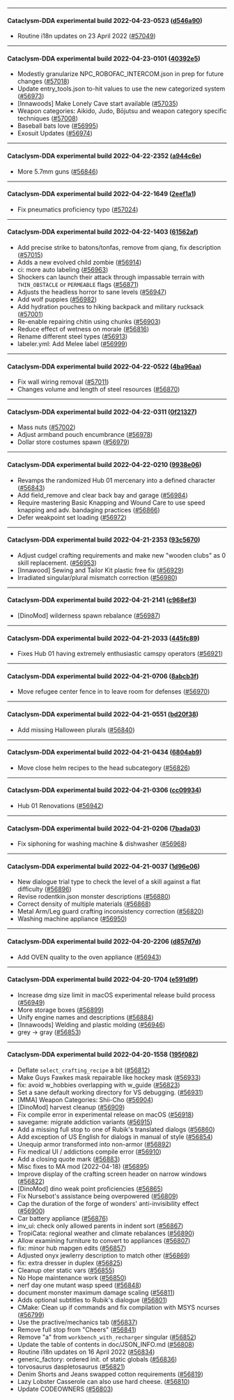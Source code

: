 
---

#### Cataclysm-DDA experimental build 2022-04-23-0523 ([d546a90](https://github.com/CleverRaven/Cataclysm-DDA/releases/tag/cdda-experimental-2022-04-23-0523))

* Routine i18n updates on 23 April 2022 ([#57049](https://github.com/CleverRaven/Cataclysm-DDA/pull/57049))

---

#### Cataclysm-DDA experimental build 2022-04-23-0101 ([40392e5](https://github.com/CleverRaven/Cataclysm-DDA/releases/tag/cdda-experimental-2022-04-23-0101))

* Modestly granularize NPC_ROBOFAC_INTERCOM.json in prep for future changes ([#57018](https://github.com/CleverRaven/Cataclysm-DDA/pull/57018))
* Update entry_tools.json to-hit values to use the new categorized system ([#56973](https://github.com/CleverRaven/Cataclysm-DDA/pull/56973))
* [Innawoods] Make Lonely Cave start available ([#57035](https://github.com/CleverRaven/Cataclysm-DDA/pull/57035))
* Weapon categories: Aikido, Judo, Bōjutsu and weapon category specific techniques ([#57008](https://github.com/CleverRaven/Cataclysm-DDA/pull/57008))
* Baseball bats love ([#56995](https://github.com/CleverRaven/Cataclysm-DDA/pull/56995))
* Exosuit Updates ([#56974](https://github.com/CleverRaven/Cataclysm-DDA/pull/56974))

---

#### Cataclysm-DDA experimental build 2022-04-22-2352 ([a944c6e](https://github.com/CleverRaven/Cataclysm-DDA/releases/tag/cdda-experimental-2022-04-22-2352))

* More 5.7mm guns ([#56846](https://github.com/CleverRaven/Cataclysm-DDA/pull/56846))

---

#### Cataclysm-DDA experimental build 2022-04-22-1649 ([2eef1a1](https://github.com/CleverRaven/Cataclysm-DDA/releases/tag/cdda-experimental-2022-04-22-1649))

* Fix pneumatics proficiency typo ([#57024](https://github.com/CleverRaven/Cataclysm-DDA/pull/57024))

---

#### Cataclysm-DDA experimental build 2022-04-22-1403 ([61562af](https://github.com/CleverRaven/Cataclysm-DDA/releases/tag/cdda-experimental-2022-04-22-1403))

* Add precise strike to batons/tonfas, remove from qiang, fix description ([#57015](https://github.com/CleverRaven/Cataclysm-DDA/pull/57015))
* Adds a new evolved child zombie ([#56914](https://github.com/CleverRaven/Cataclysm-DDA/pull/56914))
* ci: more auto labeling ([#56963](https://github.com/CleverRaven/Cataclysm-DDA/pull/56963))
* Shockers can launch their attack through impassable terrain with `THIN_OBSTACLE` or `PERMEABLE` flags ([#56871](https://github.com/CleverRaven/Cataclysm-DDA/pull/56871))
* Adjusts the headless horror to sane levels ([#56947](https://github.com/CleverRaven/Cataclysm-DDA/pull/56947))
* Add wolf puppies ([#56982](https://github.com/CleverRaven/Cataclysm-DDA/pull/56982))
* Add hydration pouches to hiking backpack and military rucksack ([#57001](https://github.com/CleverRaven/Cataclysm-DDA/pull/57001))
* Re-enable repairing chitin using chunks ([#56903](https://github.com/CleverRaven/Cataclysm-DDA/pull/56903))
* Reduce effect of wetness on morale ([#56816](https://github.com/CleverRaven/Cataclysm-DDA/pull/56816))
* Rename different steel types ([#56913](https://github.com/CleverRaven/Cataclysm-DDA/pull/56913))
* labeler.yml: Add Melee label ([#56999](https://github.com/CleverRaven/Cataclysm-DDA/pull/56999))

---

#### Cataclysm-DDA experimental build 2022-04-22-0522 ([4ba96aa](https://github.com/CleverRaven/Cataclysm-DDA/releases/tag/cdda-experimental-2022-04-22-0522))

* Fix wall wiring removal ([#57011](https://github.com/CleverRaven/Cataclysm-DDA/pull/57011))
* Changes volume and length of steel resources ([#56870](https://github.com/CleverRaven/Cataclysm-DDA/pull/56870))

---

#### Cataclysm-DDA experimental build 2022-04-22-0311 ([0f21327](https://github.com/CleverRaven/Cataclysm-DDA/releases/tag/cdda-experimental-2022-04-22-0311))

* Mass nuts ([#57002](https://github.com/CleverRaven/Cataclysm-DDA/pull/57002))
* Adjust armband pouch encumbrance ([#56978](https://github.com/CleverRaven/Cataclysm-DDA/pull/56978))
* Dollar store costumes spawn ([#56979](https://github.com/CleverRaven/Cataclysm-DDA/pull/56979))

---

#### Cataclysm-DDA experimental build 2022-04-22-0210 ([9938e06](https://github.com/CleverRaven/Cataclysm-DDA/releases/tag/cdda-experimental-2022-04-22-0210))

* Revamps the randomized Hub 01 mercenary into a defined character ([#56843](https://github.com/CleverRaven/Cataclysm-DDA/pull/56843))
* Add field_remove and clear back bay and garage ([#56984](https://github.com/CleverRaven/Cataclysm-DDA/pull/56984))
* Require mastering Basic Knapping and Wound Care to use speed knapping and adv. bandaging practices ([#56866](https://github.com/CleverRaven/Cataclysm-DDA/pull/56866))
* Defer weakpoint set loading ([#56972](https://github.com/CleverRaven/Cataclysm-DDA/pull/56972))

---

#### Cataclysm-DDA experimental build 2022-04-21-2353 ([93c5670](https://github.com/CleverRaven/Cataclysm-DDA/releases/tag/cdda-experimental-2022-04-21-2353))

* Adjust cudgel crafting requirements and make new "wooden clubs" as 0 skill replacement. ([#56953](https://github.com/CleverRaven/Cataclysm-DDA/pull/56953))
* [Innawood] Sewing and Tailor Kit plastic free fix ([#56929](https://github.com/CleverRaven/Cataclysm-DDA/pull/56929))
* Irradiated singular/plural mismatch correction ([#56980](https://github.com/CleverRaven/Cataclysm-DDA/pull/56980))

---

#### Cataclysm-DDA experimental build 2022-04-21-2141 ([c968ef3](https://github.com/CleverRaven/Cataclysm-DDA/releases/tag/cdda-experimental-2022-04-21-2141))

* [DinoMod] wilderness spawn rebalance ([#56987](https://github.com/CleverRaven/Cataclysm-DDA/pull/56987))

---

#### Cataclysm-DDA experimental build 2022-04-21-2033 ([445fc89](https://github.com/CleverRaven/Cataclysm-DDA/releases/tag/cdda-experimental-2022-04-21-2033))

* Fixes Hub 01 having extremely enthusiastic camspy operators ([#56921](https://github.com/CleverRaven/Cataclysm-DDA/pull/56921))

---

#### Cataclysm-DDA experimental build 2022-04-21-0706 ([8abcb3f](https://github.com/CleverRaven/Cataclysm-DDA/releases/tag/cdda-experimental-2022-04-21-0706))

* Move refugee center fence in to leave room for defenses ([#56970](https://github.com/CleverRaven/Cataclysm-DDA/pull/56970))

---

#### Cataclysm-DDA experimental build 2022-04-21-0551 ([bd20f38](https://github.com/CleverRaven/Cataclysm-DDA/releases/tag/cdda-experimental-2022-04-21-0551))

* Add missing Halloween plurals ([#56840](https://github.com/CleverRaven/Cataclysm-DDA/pull/56840))

---

#### Cataclysm-DDA experimental build 2022-04-21-0434 ([6804ab9](https://github.com/CleverRaven/Cataclysm-DDA/releases/tag/cdda-experimental-2022-04-21-0434))

* Move close helm recipes to the head subcategory ([#56826](https://github.com/CleverRaven/Cataclysm-DDA/pull/56826))

---

#### Cataclysm-DDA experimental build 2022-04-21-0306 ([cc09934](https://github.com/CleverRaven/Cataclysm-DDA/releases/tag/cdda-experimental-2022-04-21-0306))

* Hub 01 Renovations ([#56942](https://github.com/CleverRaven/Cataclysm-DDA/pull/56942))

---

#### Cataclysm-DDA experimental build 2022-04-21-0206 ([7bada03](https://github.com/CleverRaven/Cataclysm-DDA/releases/tag/cdda-experimental-2022-04-21-0206))

* Fix siphoning for washing machine & dishwasher ([#56968](https://github.com/CleverRaven/Cataclysm-DDA/pull/56968))

---

#### Cataclysm-DDA experimental build 2022-04-21-0037 ([1d96e06](https://github.com/CleverRaven/Cataclysm-DDA/releases/tag/cdda-experimental-2022-04-21-0037))

* New dialogue trial type to check the level of a skill against a flat difficulty ([#56896](https://github.com/CleverRaven/Cataclysm-DDA/pull/56896))
* Revise rodentkin.json monster descriptions ([#56880](https://github.com/CleverRaven/Cataclysm-DDA/pull/56880))
* Correct density of multiple materials ([#56868](https://github.com/CleverRaven/Cataclysm-DDA/pull/56868))
* Metal Arm/Leg guard crafting inconsistency correction ([#56820](https://github.com/CleverRaven/Cataclysm-DDA/pull/56820))
* Washing machine appliance ([#56950](https://github.com/CleverRaven/Cataclysm-DDA/pull/56950))

---

#### Cataclysm-DDA experimental build 2022-04-20-2206 ([d857d7d](https://github.com/CleverRaven/Cataclysm-DDA/releases/tag/cdda-experimental-2022-04-20-2206))

* Add OVEN quality to the oven appliance ([#56943](https://github.com/CleverRaven/Cataclysm-DDA/pull/56943))

---

#### Cataclysm-DDA experimental build 2022-04-20-1704 ([e591d9f](https://github.com/CleverRaven/Cataclysm-DDA/releases/tag/cdda-experimental-2022-04-20-1704))

* Increase dmg size limit in macOS experimental release build process ([#56949](https://github.com/CleverRaven/Cataclysm-DDA/pull/56949))
* More storage boxes ([#56899](https://github.com/CleverRaven/Cataclysm-DDA/pull/56899))
* Unify engine names and descriptions ([#56884](https://github.com/CleverRaven/Cataclysm-DDA/pull/56884))
* [Innawoods] Welding and plastic molding ([#56946](https://github.com/CleverRaven/Cataclysm-DDA/pull/56946))
* grey → gray ([#56853](https://github.com/CleverRaven/Cataclysm-DDA/pull/56853))

---

#### Cataclysm-DDA experimental build 2022-04-20-1558 ([195f082](https://github.com/CleverRaven/Cataclysm-DDA/releases/tag/cdda-experimental-2022-04-20-1558))

* Deflate `select_crafting_recipe` a bit ([#56812](https://github.com/CleverRaven/Cataclysm-DDA/pull/56812))
* Make Guys Fawkes mask repairable like hockey mask ([#56933](https://github.com/CleverRaven/Cataclysm-DDA/pull/56933))
* fix: avoid w_hobbies overlapping with w_guide ([#56823](https://github.com/CleverRaven/Cataclysm-DDA/pull/56823))
* Set a sane default working directory for VS debugging. ([#56931](https://github.com/CleverRaven/Cataclysm-DDA/pull/56931))
* [MMA] Weapon Categories: Shii-Cho ([#56904](https://github.com/CleverRaven/Cataclysm-DDA/pull/56904))
* [DinoMod] harvest cleanup ([#56909](https://github.com/CleverRaven/Cataclysm-DDA/pull/56909))
* Fix compile error in experimental release on macOS ([#56918](https://github.com/CleverRaven/Cataclysm-DDA/pull/56918))
* savegame: migrate addiction variants ([#56915](https://github.com/CleverRaven/Cataclysm-DDA/pull/56915))
* Add a missing full stop to one of Rubik's translated dialogs ([#56860](https://github.com/CleverRaven/Cataclysm-DDA/pull/56860))
* Add exception of US English for dialogs in manual of style ([#56854](https://github.com/CleverRaven/Cataclysm-DDA/pull/56854))
* Unequip armor transformed into non-armor ([#56892](https://github.com/CleverRaven/Cataclysm-DDA/pull/56892))
* Fix medical UI / addictions compile error ([#56910](https://github.com/CleverRaven/Cataclysm-DDA/pull/56910))
* Add a closing quote mark ([#56883](https://github.com/CleverRaven/Cataclysm-DDA/pull/56883))
* Misc fixes to MA mod (2022-04-18) ([#56895](https://github.com/CleverRaven/Cataclysm-DDA/pull/56895))
* Improve display of the crafting screen header on narrow windows ([#56822](https://github.com/CleverRaven/Cataclysm-DDA/pull/56822))
* [DinoMod] dino weak point proficiencies ([#56865](https://github.com/CleverRaven/Cataclysm-DDA/pull/56865))
* Fix Nursebot's assistance being overpowered ([#56809](https://github.com/CleverRaven/Cataclysm-DDA/pull/56809))
* Cap the duration of the forge of wonders' anti-invisibility effect ([#56900](https://github.com/CleverRaven/Cataclysm-DDA/pull/56900))
* Car battery appliance ([#56876](https://github.com/CleverRaven/Cataclysm-DDA/pull/56876))
* inv_ui: check only allowed parents in indent sort ([#56867](https://github.com/CleverRaven/Cataclysm-DDA/pull/56867))
* TropiCata: regional weather and climate rebalances ([#56890](https://github.com/CleverRaven/Cataclysm-DDA/pull/56890))
* Allow examining furniture to convert to appliances ([#56807](https://github.com/CleverRaven/Cataclysm-DDA/pull/56807))
* fix: minor hub mapgen edits ([#56857](https://github.com/CleverRaven/Cataclysm-DDA/pull/56857))
* Adjusted onyx jewlerry description to match other ([#56869](https://github.com/CleverRaven/Cataclysm-DDA/pull/56869))
* fix: extra dresser in duplex ([#56825](https://github.com/CleverRaven/Cataclysm-DDA/pull/56825))
* Cleanup oter static vars ([#56855](https://github.com/CleverRaven/Cataclysm-DDA/pull/56855))
* No Hope maintenance work ([#56850](https://github.com/CleverRaven/Cataclysm-DDA/pull/56850))
* nerf day one mutant wasp speed ([#56848](https://github.com/CleverRaven/Cataclysm-DDA/pull/56848))
* document monster maximum damage scaling ([#56811](https://github.com/CleverRaven/Cataclysm-DDA/pull/56811))
* Adds optional subtitles to Rubik's dialogue ([#56801](https://github.com/CleverRaven/Cataclysm-DDA/pull/56801))
* CMake: Clean up if commands and fix compilation with MSYS ncurses ([#56799](https://github.com/CleverRaven/Cataclysm-DDA/pull/56799))
* Use the practive/mechanics tab ([#56837](https://github.com/CleverRaven/Cataclysm-DDA/pull/56837))
* Remove full stop from "Cheers" ([#56841](https://github.com/CleverRaven/Cataclysm-DDA/pull/56841))
* Remove "a" from `workbench_with_recharger` singular ([#56852](https://github.com/CleverRaven/Cataclysm-DDA/pull/56852))
* Update the table of contents in doc/JSON_INFO.md ([#56808](https://github.com/CleverRaven/Cataclysm-DDA/pull/56808))
* Routine i18n updates on 16 April 2022 ([#56834](https://github.com/CleverRaven/Cataclysm-DDA/pull/56834))
* generic_factory: ordered init. of static globals ([#56836](https://github.com/CleverRaven/Cataclysm-DDA/pull/56836))
* torvosaurus daspletosaurus ([#56821](https://github.com/CleverRaven/Cataclysm-DDA/pull/56821))
* Denim Shorts and Jeans swapped cotton requirements ([#56819](https://github.com/CleverRaven/Cataclysm-DDA/pull/56819))
* Lazy Lobster Casserole can also use hard cheese. ([#56810](https://github.com/CleverRaven/Cataclysm-DDA/pull/56810))
* Update CODEOWNERS ([#56803](https://github.com/CleverRaven/Cataclysm-DDA/pull/56803))
